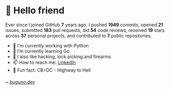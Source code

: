 # 🤖 Hello friend

Ever since I joined GitHub **7** years ago, I pushed **1949** commits, opened **21** issues, submitted **183** pull requests, did **54** code reviews, received **19** stars across **37** personal projects, and contributed to **7** public repositories.

- 🐍 I'm currently working with Python
- 🌱 I’m currently learning Go
- 🔭 I also like hacking, lock picking and firearms
- 📫 How to reach me: [LinkedIn](https://www.linkedin.com/in/brunodesouzabezerra/)
- 🤡 Fun fact: CB⚡DC - Highway to Hell

**~** [_buguno.dev_](https://buguno.dev)

